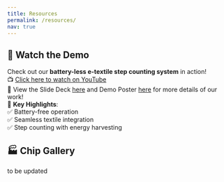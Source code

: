 ```yaml
---
title: Resources
permalink: /resources/
nav: true
---
```


## 🎥 Watch the Demo  
Check out our **battery-less e-textile step counting system** in action!  
📺 [Click here to watch on YouTube](https://www.youtube.com/watch?v=TVmZA9vIDyw)  
📑 View the Slide Deck [here](/files/VLSI_2024_Session_C27_v3.pdf) and Demo Poster [here](/files/2024_VLSI_Demo_Poster.pdf) for more details of our work!  
🚀 **Key Highlights**:  
✅ Battery-free operation  
✅ Seamless textile integration  
✅ Step counting with energy harvesting

## 🏭 Chip Gallery
to be updated

      
